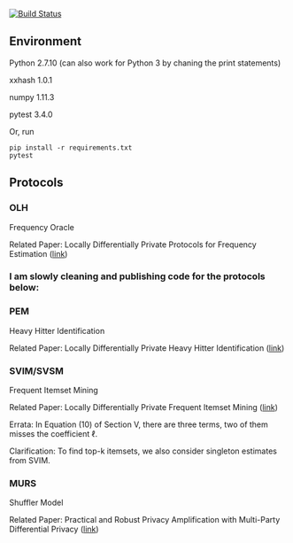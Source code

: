[![Build Status](https://travis-ci.org/vvv214/LDP_Protocols.png?branch=master)](https://travis-ci.org/vvv214/LDP_Protocols)

## Environment
Python 2.7.10 (can also work for Python 3 by chaning the print statements)

xxhash 1.0.1

numpy 1.11.3

pytest 3.4.0

Or, run
```
pip install -r requirements.txt
pytest
```


## Protocols

### OLH
Frequency Oracle

Related Paper: Locally Differentially Private Protocols for Frequency Estimation 
([link](https://www.usenix.org/system/files/conference/usenixsecurity17/sec17-wang-tianhao.pdf))

### I am slowly cleaning and publishing code for the protocols below:

### PEM
Heavy Hitter Identification

Related Paper: Locally Differentially Private Heavy Hitter Identification
([link](https://arxiv.org/pdf/1708.06674.pdf))

### SVIM/SVSM
Frequent Itemset Mining

Related Paper: Locally Differentially Private Frequent Itemset Mining
([link](https://ieeexplore.ieee.org/document/8418600))

Errata: In Equation (10) of Section V, there are three terms, two of them misses the coefficient $\ell$.

Clarification: To find top-k itemsets, we also consider singleton estimates from SVIM.

<!--- ### CALM (under construction) Marginal Estimation Related Paper: CALM: Consistent Adaptive Local Marginal for Marginal Release under Local Differential Privacy ([link](https://dl.acm.org/citation.cfm?id=3243742)) --->
<!--- ###HIO (under construction) Multi-Dimensional Analytics Related Paper: Answering Multi-Dimensional Analytical Queries under Local Differential Privacy ([link](https://dl.acm.org/citation.cfm?id=3319891)) --->
<!--- ### Norm-Hyb Post-Porcessing Related Paper: Consistent and Accurate Frequency Oracles under Local Differential Privacy ([link](https://arxiv.org/pdf/1905.08320.pdf)) --->

### MURS
Shuffler Model

Related Paper: Practical and Robust Privacy Amplification with Multi-Party Differential Privacy
([link](https://arxiv.org/pdf/1908.11515.pdf))


